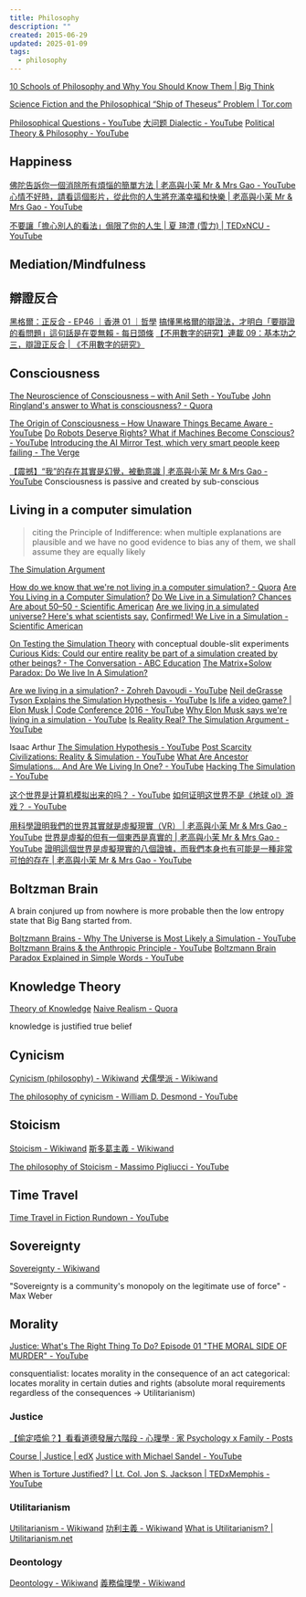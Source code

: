 ```yaml
---
title: Philosophy
description: ""
created: 2015-06-29
updated: 2025-01-09
tags:
  - philosophy
---
```


[10 Schools of Philosophy and Why You Should Know Them | Big Think](http://bigthink.com/scotty-hendricks/10-schools-of-philosophy-and-why-you-should-know-them)

[Science Fiction and the Philosophical “Ship of Theseus” Problem | Tor.com](https://www.tor.com/2019/03/22/science-fiction-and-the-philosophical-ship-of-theseus-problem/)

[Philosophical Questions - YouTube](https://www.youtube.com/@PhilosophicalQuestions)
[大问题 Dialectic - YouTube](https://www.youtube.com/@question-dialectic)
[Political Theory & Philosophy - YouTube](https://www.youtube.com/playlist?list=PLQo2I7piiPpi9T4swRDFWD9LmMHT9-Ifd)

## Happiness

[佛陀告訴你一個消除所有煩惱的簡單方法 | 老高與小茉 Mr & Mrs Gao - YouTube](https://www.youtube.com/watch?v=VUskYJ0L-jY)
[心情不好時，請看這個影片，從此你的人生將充滿幸福和快樂 | 老高與小茉 Mr & Mrs Gao - YouTube](https://www.youtube.com/watch?v=CcGsTuLEs14)

[不要讓「擔心別人的看法」侷限了你的人生 | 夏 瑄澧 (雪力) | TEDxNCU - YouTube](https://www.youtube.com/watch?v=mkrMgUXgvuM)

## Mediation/Mindfulness

## 辯證反合

[黑格爾：正反合 - EP46 ｜香港 01 ｜哲學](https://www.hk01.com/%E5%93%B2%E5%AD%B8/48418/)
[搞懂黑格爾的辯證法，才明白「要辯證的看問題」這句話是在耍無賴 - 每日頭條](https://kknews.cc/zh-hk/culture/2q4may.html)
[【不用數字的研究】連載 09：基本功之三，辯證正反合 | 《不用數字的研究》](https://reswithoutnumbers.blogspot.com/2017/01/09.html)

## Consciousness

[The Neuroscience of Consciousness – with Anil Seth - YouTube](https://www.youtube.com/watch?v=xRel1JKOEbI)
[John Ringland's answer to What is consciousness? - Quora](http://www.quora.com/What-is-consciousness/answer/John-Ringland)

[The Origin of Consciousness – How Unaware Things Became Aware - YouTube](https://www.youtube.com/watch?v=H6u0VBqNBQ8)
[Do Robots Deserve Rights? What if Machines Become Conscious? - YouTube](https://www.youtube.com/watch?v=DHyUYg8X31c)
[Introducing the AI Mirror Test, which very smart people keep failing - The Verge](https://www.theverge.com/23604075/ai-chatbots-bing-chatgpt-intelligent-sentient-mirror-test)

[【震撼】“我”的存在其實是幻覺，被動意識 | 老高與小茉 Mr & Mrs Gao - YouTube](https://www.youtube.com/watch?v=vu1H39yi1Pc)
Consciousness is passive and created by sub-conscious

## Living in a computer simulation

> citing the Principle of Indifference: when multiple explanations are plausible and we have no good evidence to bias any of them, we shall assume they are equally likely

[The Simulation Argument](https://www.simulation-argument.com/)

[How do we know that we're not living in a computer simulation? - Quora](http://www.quora.com/How-do-we-know-that-were-not-living-in-a-computer-simulation)
[Are You Living in a Computer Simulation?](http://www.simulation-argument.com/)
[Do We Live in a Simulation? Chances Are about 50–50 - Scientific American](https://www.scientificamerican.com/article/do-we-live-in-a-simulation-chances-are-about-50-50/)
[Are we living in a simulated universe? Here's what scientists say.](https://www.nbcnews.com/mach/science/are-we-living-simulated-universe-here-s-what-scientists-say-ncna1026916)
[Confirmed! We Live in a Simulation - Scientific American](https://www.scientificamerican.com/article/confirmed-we-live-in-a-simulation/)

[On Testing the Simulation Theory](https://ijqf.org/archives/4105) with conceptual double-slit experiments
[Curious Kids: Could our entire reality be part of a simulation created by other beings? - The Conversation - ABC Education](https://education.abc.net.au/newsandarticles/blog/-/b/3726625/curious-kids-could-our-entire-reality-be-part-of-a-simulation-created-by-other-beings-)
[The Matrix+Solow Paradox: Do We live In A Simulation?](https://www.linkedin.com/pulse/matrixsolow-paradox-do-we-live-simulation-st%C3%A9phane-distinguin?articleId=6691662521365008384)

[Are we living in a simulation? - Zohreh Davoudi - YouTube](https://www.youtube.com/watch?v=yGfTDcHJHSI)
[Neil deGrasse Tyson Explains the Simulation Hypothesis - YouTube](https://www.youtube.com/watch?v=pmcrG7ZZKUc&t=98s)
[Is life a video game? | Elon Musk | Code Conference 2016 - YouTube](https://www.youtube.com/watch?v=2KK_kzrJPS8&t=142s)
[Why Elon Musk says we're living in a simulation - YouTube](https://www.youtube.com/watch?v=J0KHiiTtt4w)
[Is Reality Real? The Simulation Argument - YouTube](https://www.youtube.com/watch?v=tlTKTTt47WE)

Isaac Arthur
[The Simulation Hypothesis - YouTube](https://www.youtube.com/watch?v=nXIpR_agyl4)
[Post Scarcity Civilizations: Reality & Simulation - YouTube](https://www.youtube.com/watch?v=dNN8f5ofCcQ)
[What Are Ancestor Simulations... And Are We Living In One? - YouTube](https://www.youtube.com/watch?v=KN7sekRxFHg)
[Hacking The Simulation - YouTube](https://www.youtube.com/watch?v=cquTWnEYFQw)

[这个世界是计算机模拟出来的吗？ - YouTube](https://www.youtube.com/watch?v=v45po1lU6YE)
[如何证明这世界不是《地球 ol》游戏？ - YouTube](https://www.youtube.com/watch?v=tMYiZUj1uCc)

[用科學證明我們的世界其實就是虛擬現實（VR） | 老高與小茉 Mr & Mrs Gao - YouTube](https://www.youtube.com/watch?v=1ox6JDv8D3Y)
[世界是虛擬的但有一個東西是真實的 | 老高與小茉 Mr & Mrs Gao - YouTube](https://www.youtube.com/watch?v=B-I2guiXzRA)
[證明這個世界是虛擬現實的八個證據，而我們本身也有可能是一種非常可怕的存在 | 老高與小茉 Mr & Mrs Gao - YouTube](https://www.youtube.com/watch?v=ndLOF9jJnR4)

## Boltzman Brain

A brain conjured up from nowhere is more probable then the low entropy state that Big Bang started from.

[Boltzmann Brains - Why The Universe is Most Likely a Simulation - YouTube](https://www.youtube.com/watch?v=9UfQb_-XAuY)
[Boltzmann Brains & the Anthropic Principle - YouTube](https://www.youtube.com/watch?v=GrK9EaQRp2I)
[Boltzmann Brain Paradox Explained in Simple Words - YouTube](https://www.youtube.com/watch?v=egOxIjb4QhI)

## Knowledge Theory

[Theory of Knowledge](http://www.theoryofknowledge.info/)
[Naive Realism - Quora](http://www.quora.com/Naive-Realism)

knowledge is justified true belief

## Cynicism

[Cynicism (philosophy) - Wikiwand](<https://www.wikiwand.com/en/Cynicism_(philosophy)>)
[犬儒學派 - Wikiwand](https://www.wikiwand.com/zh/%E7%8A%AC%E5%84%92%E5%AD%B8%E6%B4%BE)

[The philosophy of cynicism - William D. Desmond - YouTube](https://www.youtube.com/watch?v=Utzym1I_BiY)

## Stoicism

[Stoicism - Wikiwand](https://www.wikiwand.com/en/Stoicism)
[斯多葛主義 - Wikiwand](https://www.wikiwand.com/zh/%E6%96%AF%E5%A4%9A%E8%91%9B%E4%B8%BB%E7%BE%A9)

[The philosophy of Stoicism - Massimo Pigliucci - YouTube](https://www.youtube.com/watch?v=R9OCA6UFE-0)

## Time Travel

[Time Travel in Fiction Rundown - YouTube](https://www.youtube.com/watch?v=d3zTfXvYZ9s)

## Sovereignty

[Sovereignty - Wikiwand](https://www.wikiwand.com/en/articles/Sovereignty)

"Sovereignty is a community's monopoly on the legitimate use of force" - Max Weber

## Morality

[Justice: What's The Right Thing To Do? Episode 01 "THE MORAL SIDE OF MURDER" - YouTube](https://www.youtube.com/watch?v=kBdfcR-8hEY)

consquentialist: locates morality in the consequence of an act
categorical: locates morality in certain duties and rights (absolute moral requirements regardless of the consequences -> Utilitarianism)

### Justice

[【偷定唔偷？】看看道德發展六階段 - 心理學 ‧ 家 Psychology x Family - Posts](https://www.facebook.com/psychologyxfamily/photos/a.2429275663777517/2486718518033231)

[Course | Justice | edX](https://learning.edx.org/course/course-v1:HarvardX+ER22.1x+2T2018/home)
[Justice with Michael Sandel - YouTube](https://www.youtube.com/playlist?list=PL30C13C91CFFEFEA6)

[When is Torture Justified? | Lt. Col. Jon S. Jackson | TEDxMemphis - YouTube](https://www.youtube.com/watch?v=3548Ac9wGN8)

### Utilitarianism

[Utilitarianism - Wikiwand](https://www.wikiwand.com/en/utilitarianism)
[功利主義 - Wikiwand](https://www.wikiwand.com/zh/%E5%8A%9F%E5%88%A9%E4%B8%BB%E7%BE%A9)
[What is Utilitarianism? | Utilitarianism.net](https://utilitarianism.net/)

### Deontology

[Deontology - Wikiwand](https://www.wikiwand.com/en/Deontology)
[義務倫理學 - Wikiwand](https://www.wikiwand.com/zh/%E4%B9%89%E5%8A%A1%E4%BC%A6%E7%90%86%E5%AD%A6)
